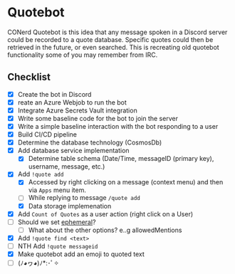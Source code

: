 # Quotebot
CONerd Quotebot is this idea that any message spoken in a Discord server could be recorded to a quote database. Specific quotes could then be retrieved in the future, or even searched.  This is recreating old quotebot functionality some of you may remember from IRC.

## Checklist
- [x] Create the bot in Discord
- [x] reate an Azure Webjob to run the bot
- [x] Integrate Azure Secrets Vault integration
- [x] Write some baseline code for the bot to join the server
- [x] Write a simple baseline interaction with the bot responding to a user
- [x] Build CI/CD pipeline
- [x] Determine the database technology (CosmosDb)
- [x] Add database service implementation
  - [x] Determine table schema (Date/Time, messageID (primary key), username, message, etc.)
- [x] Add `!quote add`
  - [x] Accessed by right clicking on a message (context menu) and then via `Apps` menu item. 
  - [ ] While replying to message `/quote add`
  - [x] Data storage implemenation
- [x] Add `Count of Quotes` as a user action (right click on a User)
- [ ] Should we set [ephemeral](https://github.com/discord-net/Discord.Net/blob/dev/src/Discord.Net.Core/Entities/Interactions/IDiscordInteraction.cs#L58)?
  - [ ] What about the other options? e..g allowedMentions 
- [x] Add `!quote find <text>`
- [ ] NTH Add `!quote messageid`
- [x] Make quotebot add an emoji to quoted text
- [ ] (ﾉ◕ヮ◕)ﾉ*:･ﾟ✧

